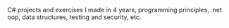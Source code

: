 C# projects and exercises I made in 4 years, programming principles, .net oop, data structures, testing and security, etc.
